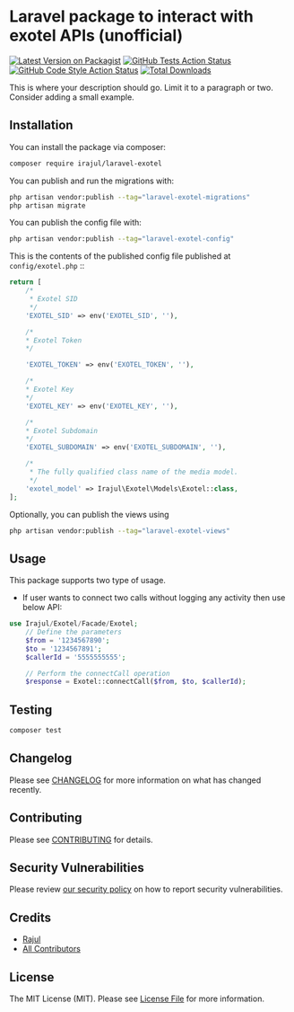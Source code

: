 # Laravel package to interact with exotel APIs (unofficial)

[![Latest Version on Packagist](https://img.shields.io/packagist/v/irajul/laravel-exotel.svg?style=flat-square)](https://packagist.org/packages/irajul/laravel-exotel)
[![GitHub Tests Action Status](https://img.shields.io/github/actions/workflow/status/irajul/laravel-exotel/run-tests.yml?branch=main&label=tests&style=flat-square)](https://github.com/irajul/laravel-exotel/actions?query=workflow%3Arun-tests+branch%3Amain)
[![GitHub Code Style Action Status](https://img.shields.io/github/actions/workflow/status/irajul/laravel-exotel/fix-php-code-style-issues.yml?branch=main&label=code%20style&style=flat-square)](https://github.com/irajul/laravel-exotel/actions?query=workflow%3A"Fix+PHP+code+style+issues"+branch%3Amain)
[![Total Downloads](https://img.shields.io/packagist/dt/irajul/laravel-exotel.svg?style=flat-square)](https://packagist.org/packages/irajul/laravel-exotel)

This is where your description should go. Limit it to a paragraph or two. Consider adding a small example.

## Installation

You can install the package via composer:

```bash
composer require irajul/laravel-exotel
```

You can publish and run the migrations with:

```bash
php artisan vendor:publish --tag="laravel-exotel-migrations"
php artisan migrate
```

You can publish the config file with:

```bash
php artisan vendor:publish --tag="laravel-exotel-config"
```

This is the contents of the published config file published at `config/exotel.php` ::

```php
return [
    /*
     * Exotel SID
     */
    'EXOTEL_SID' => env('EXOTEL_SID', ''),

    /*
    * Exotel Token
    */

    'EXOTEL_TOKEN' => env('EXOTEL_TOKEN', ''),

    /*
    * Exotel Key
    */
    'EXOTEL_KEY' => env('EXOTEL_KEY', ''),

    /*
    * Exotel Subdomain
    */
    'EXOTEL_SUBDOMAIN' => env('EXOTEL_SUBDOMAIN', ''),

    /*
     * The fully qualified class name of the media model.
     */
    'exotel_model' => Irajul\Exotel\Models\Exotel::class,
];
```

Optionally, you can publish the views using

```bash
php artisan vendor:publish --tag="laravel-exotel-views"
```

## Usage
This package supports two type of usage. 
- If user wants to connect two calls without logging any activity then use below API:
```php
use Irajul/Exotel/Facade/Exotel;
    // Define the parameters
    $from = '1234567890';
    $to = '1234567891';
    $callerId = '5555555555';

    // Perform the connectCall operation
    $response = Exotel::connectCall($from, $to, $callerId);
```

## Testing

```bash
composer test
```

## Changelog

Please see [CHANGELOG](CHANGELOG.md) for more information on what has changed recently.

## Contributing

Please see [CONTRIBUTING](CONTRIBUTING.md) for details.

## Security Vulnerabilities

Please review [our security policy](../../security/policy) on how to report security vulnerabilities.

## Credits

- [Rajul](https://github.com/irajul)
- [All Contributors](../../contributors)

## License

The MIT License (MIT). Please see [License File](LICENSE.md) for more information.
